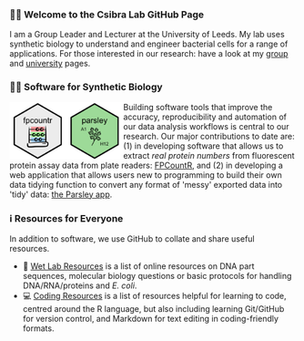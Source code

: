 ### 👩‍🔬 Welcome to the Csibra Lab GitHub Page

I am a Group Leader and Lecturer at the University of Leeds. My lab uses synthetic biology to understand and engineer bacterial cells for a range of applications. For those interested in our research: have a look at my [group](https://csibra-lab.com/) and [university](https://biologicalsciences.leeds.ac.uk/biological-sciences/staff/3562/dr-eszter-csibra) pages.

### 👩‍💻 Software for Synthetic Biology

[<img src="images/fpcountr_logo.png" align="left" height="100px"/>](https://github.com/ec363/fpcountr)
[<img src="images/parsley_png.png" align="left" height="100px"/>](https://github.com/ec363/parsleyapp)

Building software tools that improve the accuracy, reproducibility and automation of our data analysis workflows is central to our research. Our major contributions to date are: (1) in developing software that allows us to extract _real protein numbers_ from fluorescent protein assay data from plate readers: [FPCountR](https://github.com/ec363/fpcountr), and (2) in developing a web application that allows users new to programming to build their own data tidying function to convert any format of 'messy' exported data into 'tidy' data: [the Parsley app](https://github.com/ec363/parsleyapp).

### ℹ️ Resources for Everyone

In addition to software, we use GitHub to collate and share useful resources.

- 🔬 [Wet Lab Resources](https://github.com/ec363/wet_lab_resources) is a list of online resources on DNA part sequences, molecular biology questions or basic protocols for handling DNA/RNA/proteins and _E. coli_.
- 💻 [Coding Resources](https://github.com/ec363/coding_resources) is a list of resources helpful for learning to code, centred around the R language, but also including learning Git/GitHub for version control, and Markdown for text editing in coding-friendly formats.
